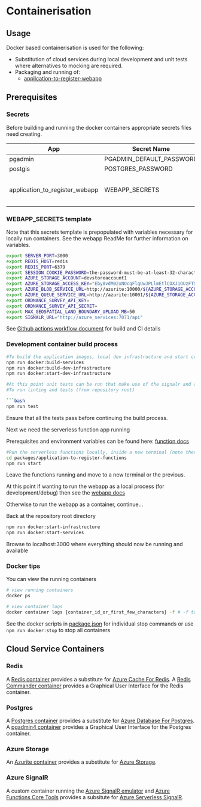 # Containerisation

## Usage

Docker based containerisation is used for the following:

* Substitution of cloud services during local development and unit tests where alternatives to mocking are required.
* Packaging and running of:
  * [application-to-register-webapp](../packages/application-to-register-webapp)

## Prerequisites

### Secrets

Before building and running the docker containers appropriate secrets files need creating.

| App | Secret Name | Notes |
| ----------- | ----------- | ----------- |
| pgadmin | PGADMIN_DEFAULT_PASSWORD | ----------- |
| postgis | POSTGRES_PASSWORD | ----------- |
| application_to_register_webapp | WEBAPP_SECRETS | see WEBAPP_SECRETS template below for contents |

### WEBAPP_SECRETS template

Note that this secrets template is prepopulated with variables necessary for locally run containers. See the webapp ReadMe for further information on variables.

```bash
export SERVER_PORT=3000
export REDIS_HOST=redis
export REDIS_PORT=6379
export SESSION_COOKIE_PASSWORD=the-password-must-be-at-least-32-characters-long
export AZURE_STORAGE_ACCOUNT=devstoreaccount1
export AZURE_STORAGE_ACCESS_KEY="Eby8vdM02xNOcqFlqUwJPLlmEtlCDXJ1OUzFT50uSRZ6IFsuFq2UVErCz4I6tq/K1SZFPTOtr/KBHBeksoGMGw=="
export AZURE_BLOB_SERVICE_URL=http://azurite:10000/${AZURE_STORAGE_ACCOUNT}
export AZURE_QUEUE_SERVICE_URL=http://azurite:10001/${AZURE_STORAGE_ACCOUNT}
export ORDNANCE_SURVEY_API_KEY=
export ORDNANCE_SURVEY_API_SECRET=
export MAX_GEOSPATIAL_LAND_BOUNDARY_UPLOAD_MB=50
export SIGNALR_URL="http://azure_services:7071/api"
```

See [Github actions workflow document](../.github/workflows/build.yaml) for build and CI details

### Development container build process

```bash
#To build the application images, local dev infrastructure and start containers locally that support development
npm run docker:build-services
npm run docker:build-dev-infrastructure
npm run docker:start-dev-infrastructure

#At this point unit tests can be run that make use of the signalr and azurite containers for test doubles.
#To run linting and tests (from repository root)

```bash
npm run test
```

Ensure that all the tests pass before continuing the build process.

Next we need the serverless function app running

Prerequisites and environment variables can be found here: [function docs](../packages/application-to-register-functions/README.md)

```bash
#Run the serverless functions locally, inside a new terminal (note there is no current containerisation support for the serverless functions)
cd packages/application-to-register-functions
npm run start
```

Leave the functions running and move to a new terminal or the previous.

At this point if wanting to run the webapp as a local process (for development/debug) then see the [webapp docs](../packages/application-to-register-webapp/README.md)

Otherwise to run the webapp as a container, continue...

Back at the repository root directory

```bash
npm run docker:start-infrastructure
npm run docker:start-services
```

Browse to localhost:3000 where everything should now be running and available

### Docker tips

You can view the running containers

```bash
# view running containers
docker ps

# view container logs
docker container logs {container_id_or_first_few_characters} -f # -f to watch log output
```

See the docker scripts in [package.json](../package.json) for individual stop commands or use `npm run docker:stop` to stop all containers

## Cloud Service Containers

### Redis

A [Redis container](https://hub.docker.com/_/redis/) provides a substitute for [Azure Cache For Redis](https://azure.microsoft.com/en-gb/services/cache/). A [Redis Commander container](https://hub.docker.com/r/rediscommander/redis-commander/#!) provides a Graphical User Interface for the Redis container.

### Postgres

A [Postgres container](https://hub.docker.com/_/postgres/) provides a substitute for [Azure Database For Postgres](https://azure.microsoft.com/en-gb/services/postgresql/). A [pgadmin4 container](https://hub.docker.com/r/dpage/pgadmin4/#!) provides a Graphical User Interface for the Postgres container.

### Azure Storage

An [Azurite container](https://hub.docker.com/_/microsoft-azure-storage-azurite) provides a substitute for [Azure Storage](https://docs.microsoft.com/en-us/azure/storage/common/storage-introduction).

### Azure SignalR

A custom container running the [Azure SignalR emulator](https://github.com/Azure/azure-signalr/blob/dev/docs/emulator.md) and [Azure Functions Core Tools](https://docs.microsoft.com/en-us/azure/azure-functions/functions-run-local) provides a subsitute for [Azure Serverless SignalR](https://docs.microsoft.com/en-us/azure/azure-signalr/signalr-quickstart-azure-functions-javascript).
